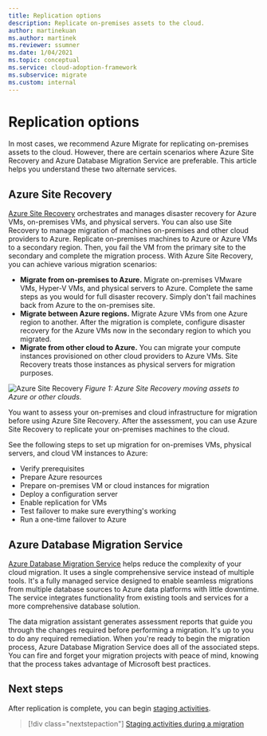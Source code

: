 ```yaml
---
title: Replication options
description: Replicate on-premises assets to the cloud.
author: martinekuan
ms.author: martinek
ms.reviewer: ssumner
ms.date: 1/04/2021
ms.topic: conceptual
ms.service: cloud-adoption-framework
ms.subservice: migrate
ms.custom: internal
---
```


# Replication options

In most cases, we recommend Azure Migrate for replicating on-premises assets to the cloud. However, there are certain scenarios where Azure Site Recovery and Azure Database Migration Service are preferable. This article helps you understand these two alternate services.

## Azure Site Recovery

[Azure Site Recovery](/azure/site-recovery/site-recovery-overview) orchestrates and manages disaster recovery for Azure VMs, on-premises VMs, and physical servers. You can also use Site Recovery to manage migration of machines on-premises and other cloud providers to Azure. Replicate on-premises machines to Azure or Azure VMs to a secondary region. Then, you fail the VM from the primary site to the secondary and complete the migration process. With Azure Site Recovery, you can achieve various migration scenarios:

- **Migrate from on-premises to Azure.** Migrate on-premises VMware VMs, Hyper-V VMs, and physical servers to Azure. Complete the same steps as you would for full disaster recovery. Simply don't fail machines back from Azure to the on-premises site.
- **Migrate between Azure regions.** Migrate Azure VMs from one Azure region to another. After the migration is complete, configure disaster recovery for the Azure VMs now in the secondary region to which you migrated.
- **Migrate from other cloud to Azure.** You can migrate your compute instances provisioned on other cloud providers to Azure VMs. Site Recovery treats those instances as physical servers for migration purposes.

![Azure Site Recovery](../../../_images/migrate/asr-replication-image.png)
*Figure 1: Azure Site Recovery moving assets to Azure or other clouds.*

You want to assess your on-premises and cloud infrastructure for migration before using Azure Site Recovery. After the assessment, you can use Azure Site Recovery to replicate your on-premises machines to the cloud.

See the following steps to set up migration for on-premises VMs, physical servers, and cloud VM instances to Azure:

- Verify prerequisites
- Prepare Azure resources
- Prepare on-premises VM or cloud instances for migration
- Deploy a configuration server
- Enable replication for VMs
- Test failover to make sure everything's working
- Run a one-time failover to Azure

## Azure Database Migration Service

[Azure Database Migration Service](/azure/dms/dms-overview) helps reduce the complexity of your cloud migration. It uses a single comprehensive service instead of multiple tools. It's a fully managed service designed to enable seamless migrations from multiple database sources to Azure data platforms with little downtime. The service integrates functionality from existing tools and services for a more comprehensive database solution.

The data migration assistant generates assessment reports that guide you through the changes required before performing a migration. It's up to you to do any required remediation. When you're ready to begin the migration process, Azure Database Migration Service does all of the associated steps. You can fire and forget your migration projects with peace of mind, knowing that the process takes advantage of Microsoft best practices.

## Next steps

After replication is complete, you can begin [staging activities](./stage.md).

> [!div class="nextstepaction"]
> [Staging activities during a migration](./stage.md)
